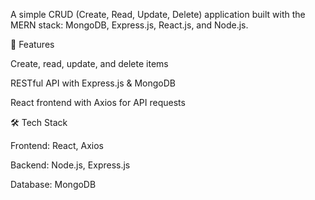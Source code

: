 A simple CRUD (Create, Read, Update, Delete) application built with the MERN stack: MongoDB, Express.js, React.js, and Node.js.

🚀 Features

Create, read, update, and delete items

RESTful API with Express.js & MongoDB

React frontend with Axios for API requests

🛠 Tech Stack

Frontend: React, Axios

Backend: Node.js, Express.js

Database: MongoDB
